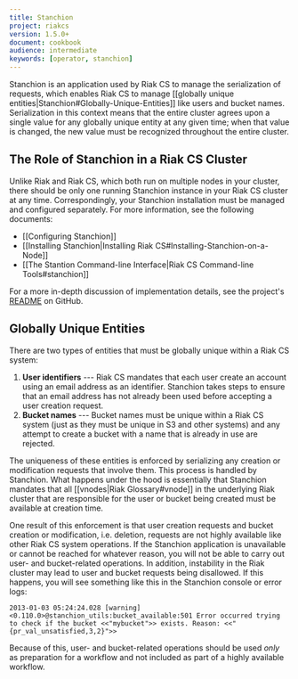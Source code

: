 ```yaml
---
title: Stanchion
project: riakcs
version: 1.5.0+
document: cookbook
audience: intermediate
keywords: [operator, stanchion]
---
```


Stanchion is an application used by Riak CS to manage the serialization
of requests, which enables Riak CS to manage [[globally unique
entities|Stanchion#Globally-Unique-Entities]] like users and bucket
names. Serialization in this context means that the entire cluster
agrees upon a single value for any globally unique entity at any given
time; when that value is changed, the new value must be recognized
throughout the entire cluster.

## The Role of Stanchion in a Riak CS Cluster

Unlike Riak and Riak CS, which both run on multiple nodes in your
cluster, there should be only one running Stanchion instance in your
Riak CS cluster at any time. Correspondingly, your Stanchion
installation must be managed and configured separately. For more
information, see the following documents:

* [[Configuring Stanchion]]
* [[Installing Stanchion|Installing Riak
    CS#Installing-Stanchion-on-a-Node]]
* [[The Stantion Command-line Interface|Riak CS Command-line
    Tools#stanchion]]

For a more in-depth discussion of implementation details, see the
project's
[README](https://github.com/basho/stanchion/blob/master/README.org) on
GitHub.

## Globally Unique Entities

There are two types of entities that must be globally unique within a
Riak CS system:

1. **User identifiers** --- Riak CS mandates that each user create an
account using an email address as an identifier. Stanchion takes steps
to ensure that an email address has not already been used before
accepting a user creation request.
2. **Bucket names** --- Bucket names must be unique within a Riak CS
system (just as they must be unique in S3 and other systems) and any
attempt to create a bucket with a name that is already in use are
rejected.

The uniqueness of these entities is enforced by serializing any creation
or modification requests that involve them. This process is handled by
Stanchion. What happens under the hood is essentially that Stanchion
mandates that all [[vnodes|Riak Glossary#vnode]] in the underlying Riak
cluster that are responsible for the user or bucket being created must
be available at creation time.

One result of this enforcement is that user creation requests and bucket
creation or modification, i.e. deletion, requests are not highly
available like other Riak CS system operations. If the Stanchion
application is unavailable or cannot be reached for whatever reason,
you will not be able to carry out user- and bucket-related operations.
In addition, instability in the Riak cluster may lead to user and bucket
requests being disallowed. If this happens, you will see something like
this in the Stanchion console or error logs:

```log
2013-01-03 05:24:24.028 [warning] <0.110.0>@stanchion_utils:bucket_available:501 Error occurred trying to check if the bucket <<"mybucket">> exists. Reason: <<"{pr_val_unsatisfied,3,2}">>
```

Because of this, user- and bucket-related operations should be used
_only_ as preparation for a workflow and not included as part of a
highly available workflow.
